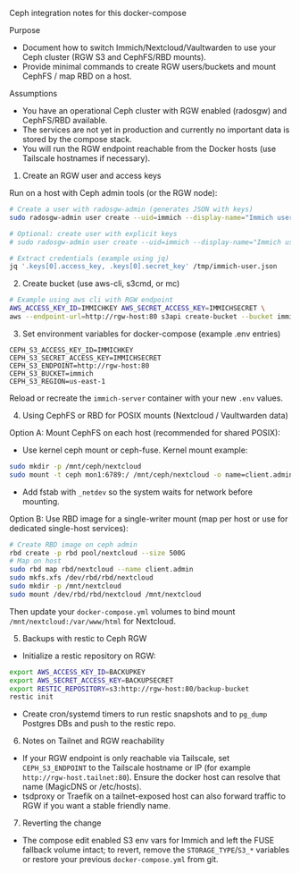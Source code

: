 Ceph integration notes for this docker-compose

Purpose
- Document how to switch Immich/Nextcloud/Vaultwarden to use your Ceph cluster (RGW S3 and CephFS/RBD mounts).
- Provide minimal commands to create RGW users/buckets and mount CephFS / map RBD on a host.

Assumptions
- You have an operational Ceph cluster with RGW enabled (radosgw) and CephFS/RBD available.
- The services are not yet in production and currently no important data is stored by the compose stack.
- You will run the RGW endpoint reachable from the Docker hosts (use Tailscale hostnames if necessary).

1) Create an RGW user and access keys

Run on a host with Ceph admin tools (or the RGW node):

```bash
# Create a user with radosgw-admin (generates JSON with keys)
sudo radosgw-admin user create --uid=immich --display-name="Immich user" > /tmp/immich-user.json

# Optional: create user with explicit keys
# sudo radosgw-admin user create --uid=immich --display-name="Immich user" --access-key=IMMICHKEY --secret=IMMICHSECRET

# Extract credentials (example using jq)
jq '.keys[0].access_key, .keys[0].secret_key' /tmp/immich-user.json
```

2) Create bucket (use aws-cli, s3cmd, or mc)

```bash
# Example using aws cli with RGW endpoint
AWS_ACCESS_KEY_ID=IMMICHKEY AWS_SECRET_ACCESS_KEY=IMMICHSECRET \
aws --endpoint-url=http://rgw-host:80 s3api create-bucket --bucket immich --region us-east-1
```

3) Set environment variables for docker-compose (example .env entries)

```
CEPH_S3_ACCESS_KEY_ID=IMMICHKEY
CEPH_S3_SECRET_ACCESS_KEY=IMMICHSECRET
CEPH_S3_ENDPOINT=http://rgw-host:80
CEPH_S3_BUCKET=immich
CEPH_S3_REGION=us-east-1
```

Reload or recreate the `immich-server` container with your new `.env` values.

4) Using CephFS or RBD for POSIX mounts (Nextcloud / Vaultwarden data)

Option A: Mount CephFS on each host (recommended for shared POSIX):

- Use kernel ceph mount or ceph-fuse. Kernel mount example:

```bash
sudo mkdir -p /mnt/ceph/nextcloud
sudo mount -t ceph mon1:6789:/ /mnt/ceph/nextcloud -o name=client.admin,secretfile=/etc/ceph/admin.secret,_netdev
```

- Add fstab with `_netdev` so the system waits for network before mounting.

Option B: Use RBD image for a single-writer mount (map per host or use for dedicated single-host services):

```bash
# Create RBD image on ceph admin
rbd create -p rbd pool/nextcloud --size 500G
# Map on host
sudo rbd map rbd/nextcloud --name client.admin
sudo mkfs.xfs /dev/rbd/rbd/nextcloud
sudo mkdir -p /mnt/nextcloud
sudo mount /dev/rbd/rbd/nextcloud /mnt/nextcloud
```

Then update your `docker-compose.yml` volumes to bind mount `/mnt/nextcloud:/var/www/html` for Nextcloud.

5) Backups with restic to Ceph RGW

- Initialize a restic repository on RGW:

```bash
export AWS_ACCESS_KEY_ID=BACKUPKEY
export AWS_SECRET_ACCESS_KEY=BACKUPSECRET
export RESTIC_REPOSITORY=s3:http://rgw-host:80/backup-bucket
restic init
```

- Create cron/systemd timers to run restic snapshots and to `pg_dump` Postgres DBs and push to the restic repo.

6) Notes on Tailnet and RGW reachability

- If your RGW endpoint is only reachable via Tailscale, set `CEPH_S3_ENDPOINT` to the Tailscale hostname or IP (for example `http://rgw-host.tailnet:80`). Ensure the docker host can resolve that name (MagicDNS or /etc/hosts).
- tsdproxy or Traefik on a tailnet-exposed host can also forward traffic to RGW if you want a stable friendly name.

7) Reverting the change

- The compose edit enabled S3 env vars for Immich and left the FUSE fallback volume intact; to revert, remove the `STORAGE_TYPE`/`S3_*` variables or restore your previous `docker-compose.yml` from git.


